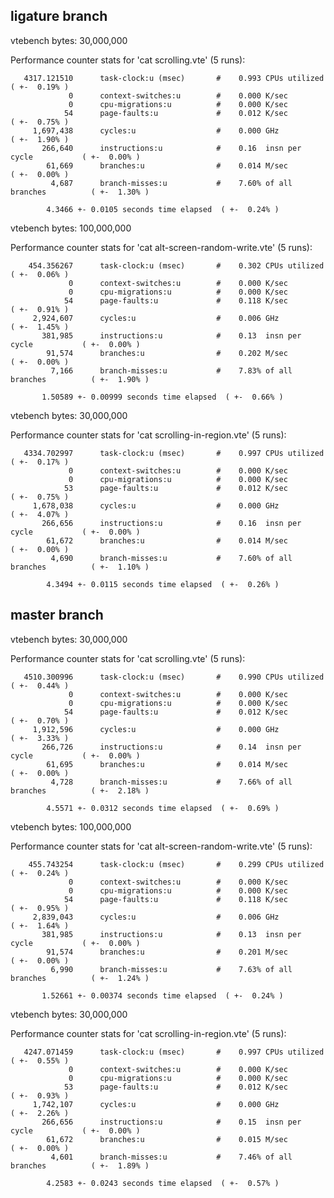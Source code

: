 ## ligature branch

vtebench bytes: 30,000,000

 Performance counter stats for 'cat scrolling.vte' (5 runs):

       4317.121510      task-clock:u (msec)       #    0.993 CPUs utilized            ( +-  0.19% )
                 0      context-switches:u        #    0.000 K/sec
                 0      cpu-migrations:u          #    0.000 K/sec
                54      page-faults:u             #    0.012 K/sec                    ( +-  0.75% )
         1,697,438      cycles:u                  #    0.000 GHz                      ( +-  1.90% )
           266,640      instructions:u            #    0.16  insn per cycle           ( +-  0.00% )
            61,669      branches:u                #    0.014 M/sec                    ( +-  0.00% )
             4,687      branch-misses:u           #    7.60% of all branches          ( +-  1.30% )

            4.3466 +- 0.0105 seconds time elapsed  ( +-  0.24% )

vtebench bytes: 100,000,000

 Performance counter stats for 'cat alt-screen-random-write.vte' (5 runs):

        454.356267      task-clock:u (msec)       #    0.302 CPUs utilized            ( +-  0.06% )
                 0      context-switches:u        #    0.000 K/sec
                 0      cpu-migrations:u          #    0.000 K/sec
                54      page-faults:u             #    0.118 K/sec                    ( +-  0.91% )
         2,924,607      cycles:u                  #    0.006 GHz                      ( +-  1.45% )
           381,985      instructions:u            #    0.13  insn per cycle           ( +-  0.00% )
            91,574      branches:u                #    0.202 M/sec                    ( +-  0.00% )
             7,166      branch-misses:u           #    7.83% of all branches          ( +-  1.90% )

           1.50589 +- 0.00999 seconds time elapsed  ( +-  0.66% )

vtebench bytes: 30,000,000

 Performance counter stats for 'cat scrolling-in-region.vte' (5 runs):

       4334.702997      task-clock:u (msec)       #    0.997 CPUs utilized            ( +-  0.17% )
                 0      context-switches:u        #    0.000 K/sec
                 0      cpu-migrations:u          #    0.000 K/sec
                53      page-faults:u             #    0.012 K/sec                    ( +-  0.75% )
         1,678,038      cycles:u                  #    0.000 GHz                      ( +-  4.07% )
           266,656      instructions:u            #    0.16  insn per cycle           ( +-  0.00% )
            61,672      branches:u                #    0.014 M/sec                    ( +-  0.00% )
             4,690      branch-misses:u           #    7.60% of all branches          ( +-  1.10% )

            4.3494 +- 0.0115 seconds time elapsed  ( +-  0.26% )

## master branch

vtebench bytes: 30,000,000

 Performance counter stats for 'cat scrolling.vte' (5 runs):

       4510.300996      task-clock:u (msec)       #    0.990 CPUs utilized            ( +-  0.44% )
                 0      context-switches:u        #    0.000 K/sec
                 0      cpu-migrations:u          #    0.000 K/sec
                54      page-faults:u             #    0.012 K/sec                    ( +-  0.70% )
         1,912,596      cycles:u                  #    0.000 GHz                      ( +-  3.33% )
           266,726      instructions:u            #    0.14  insn per cycle           ( +-  0.00% )
            61,695      branches:u                #    0.014 M/sec                    ( +-  0.00% )
             4,728      branch-misses:u           #    7.66% of all branches          ( +-  2.18% )

            4.5571 +- 0.0312 seconds time elapsed  ( +-  0.69% )

vtebench bytes: 100,000,000

 Performance counter stats for 'cat alt-screen-random-write.vte' (5 runs):

        455.743254      task-clock:u (msec)       #    0.299 CPUs utilized            ( +-  0.24% )
                 0      context-switches:u        #    0.000 K/sec
                 0      cpu-migrations:u          #    0.000 K/sec
                54      page-faults:u             #    0.118 K/sec                    ( +-  0.95% )
         2,839,043      cycles:u                  #    0.006 GHz                      ( +-  1.64% )
           381,985      instructions:u            #    0.13  insn per cycle           ( +-  0.00% )
            91,574      branches:u                #    0.201 M/sec                    ( +-  0.00% )
             6,990      branch-misses:u           #    7.63% of all branches          ( +-  1.24% )

           1.52661 +- 0.00374 seconds time elapsed  ( +-  0.24% )

vtebench bytes: 30,000,000

 Performance counter stats for 'cat scrolling-in-region.vte' (5 runs):

       4247.071459      task-clock:u (msec)       #    0.997 CPUs utilized            ( +-  0.55% )
                 0      context-switches:u        #    0.000 K/sec
                 0      cpu-migrations:u          #    0.000 K/sec
                53      page-faults:u             #    0.012 K/sec                    ( +-  0.93% )
         1,742,107      cycles:u                  #    0.000 GHz                      ( +-  2.26% )
           266,656      instructions:u            #    0.15  insn per cycle           ( +-  0.00% )
            61,672      branches:u                #    0.015 M/sec                    ( +-  0.00% )
             4,601      branch-misses:u           #    7.46% of all branches          ( +-  1.89% )

            4.2583 +- 0.0243 seconds time elapsed  ( +-  0.57% )

